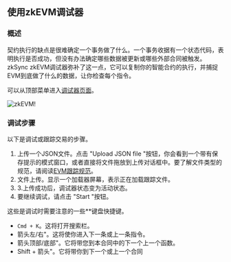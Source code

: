 ## 使用zkEVM调试器

### 概述

契约执行的缺点是很难确定一个事务做了什么。一个事务收据有一个状态代码，表明执行是否成功，但没有办法确定哪些数据被更新或哪些外部合同被触发。zkSync zkEVM调试器弥补了这一点，它可以复制你的智能合约的执行，并捕捉EVM到底做了什么的数据，让你检查每个指令。

可以从顶部菜单进入[调试器页面](https://explorer.zksync.io/tools/debugger)。

![zkEVM!](../../../assets/images/zk-evm.png "zkEVM页面")

### 调试步骤

以下是调试或跟踪交易的步骤。

1. 上传一个JSON文件。点击 "Upload JSON file "按钮，你会看到一个带有保存提示的模式窗口，或者直接将文件拖放到上传对话框中。要了解文件类型的规范，请阅读[EVM跟踪规范](https://eips.ethereum.org/EIPS/eip-3155)。
2. 文件上传。显示一个加载器屏幕，表示正在加载跟踪文件。
3. 3.上传成功后，调试器状态变为活动状态。
4. 要继续调试，请点击 "Start "按钮。

这些是调试时需要注意的一些**键盘快捷键。

- `Cmd + K`。这将打开搜索栏。
- 箭头左/右"。这将使你进入下一条或上一条指令。
- 箭头顶部/底部"。它将带您到本合同中的下一个上一个函数。
- Shift + 箭头"。它将带你到下一个或上一个合同

